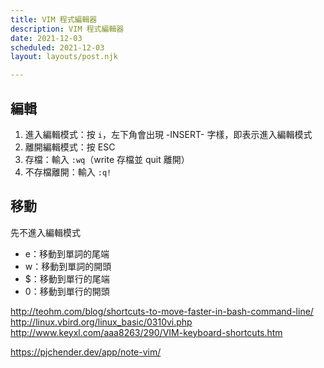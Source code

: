 ```yaml
---
title: VIM 程式編輯器
description: VIM 程式編輯器
date: 2021-12-03
scheduled: 2021-12-03
layout: layouts/post.njk

---
```


## 編輯

1. 進入編輯模式：按 `i`，左下角會出現 -INSERT- 字樣，即表示進入編輯模式
2. 離開編輯模式：按 ESC
3. 存檔：輸入 `:wq`（write 存檔並 quit 離開）
4. 不存檔離開：輸入 `:q!`

## 移動

先不進入編輯模式

- e：移動到單詞的尾端
- w：移動到單詞的開頭
- $：移動到單行的尾端
- 0：移動到單行的開頭

http://teohm.com/blog/shortcuts-to-move-faster-in-bash-command-line/
http://linux.vbird.org/linux_basic/0310vi.php
http://www.keyxl.com/aaa8263/290/VIM-keyboard-shortcuts.htm

https://pjchender.dev/app/note-vim/